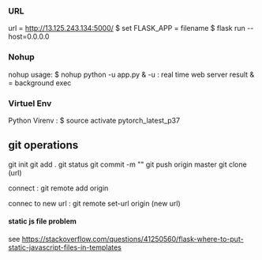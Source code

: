 ### URL ###

url = http://13.125.243.134:5000/
$ set FLASK_APP = filename
$ flask run --host=0.0.0.0

### Nohup ###

nohup usage:
$ nohup python -u app.py &
-u : real time web server result
& = background exec

### Virtuel Env ###

Python Virenv : 
$ source activate pytorch_latest_p37


## git operations ##

git init
git add .
git status
git commit -m ""
git push origin master
git clone (url)

connect : git remote add origin 

connec to new url : git remote set-url origin (new url)


#### static js file problem ####
see https://stackoverflow.com/questions/41250560/flask-where-to-put-static-javascript-files-in-templates
